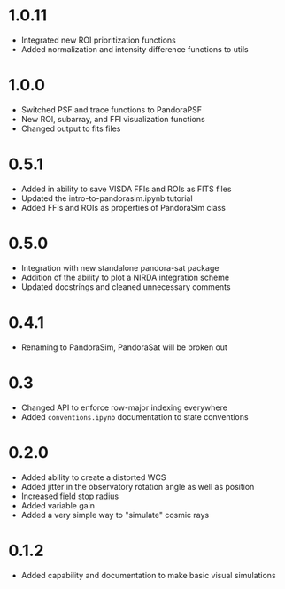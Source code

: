 # 1.0.11
- Integrated new ROI prioritization functions
- Added normalization and intensity difference functions to utils

# 1.0.0

- Switched PSF and trace functions to PandoraPSF
- New ROI, subarray, and FFI visualization functions
- Changed output to fits files

# 0.5.1

- Added in ability to save VISDA FFIs and ROIs as FITS files
- Updated the intro-to-pandorasim.ipynb tutorial
- Added FFIs and ROIs as properties of PandoraSim class

# 0.5.0

- Integration with new standalone pandora-sat package
- Addition of the ability to plot a NIRDA integration scheme
- Updated docstrings and cleaned unnecessary comments

# 0.4.1

- Renaming to PandoraSim, PandoraSat will be broken out

# 0.3

- Changed API to enforce row-major indexing everywhere
- Added `conventions.ipynb` documentation to state conventions

# 0.2.0

- Added ability to create a distorted WCS
- Added jitter in the observatory rotation angle as well as position
- Increased field stop radius
- Added variable gain
- Added a very simple way to "simulate" cosmic rays

# 0.1.2

- Added capability and documentation to make basic visual simulations

